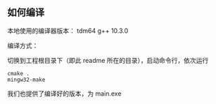 ## 如何编译

本地使用的编译器版本： tdm64 g++ 10.3.0

编译方式：

切换到工程根目录下（即此 readme 所在的目录），启动命令行，依次运行

```
cmake .
mingw32-make
```

我们也提供了编译好的版本，为 main.exe